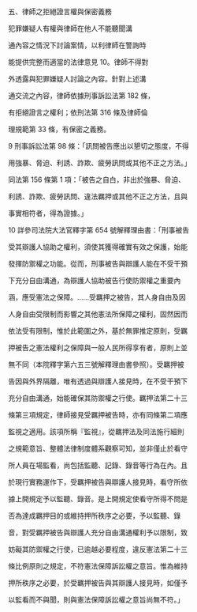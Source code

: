 五、律師之拒絕證言權與保密義務

犯罪嫌疑人有權與律師在他人不能聽聞溝

通內容之情況下討論案情，以利律師在警詢時

能提供完整而適當的法律意見 10。律師不得對

外透露與犯罪嫌疑人討論之內容。針對上述溝

通交流之內容，律師依據刑事訴訟法第 182 條，

有拒絕證言之權利；依刑法第 316 條及律師倫



理規範第 33 條，有保密之義務。

9 刑事訴訟法第 98 條：「訊問被告應出以懇切之態度，不得

用強暴、脅迫、利誘、詐欺、疲勞訊問或其他不正之方法。」

同法第 156 條第 1 項：「被告之自白，非出於強暴、脅迫、

利誘、詐欺、疲勞訊問、違法羈押或其他不正之方法，且與

事實相符者，得為證據。」

10 詳參司法院大法官釋字第 654 號解釋理由書：「刑事被告

受其辯護人協助之權利，須使其獲得確實有效之保護，始能

發揮防禦權之功能。從而，刑事被告與辯護人能在不受干預

下充分自由溝通，為辯護人協助被告行使防禦權之重要內

涵，應受憲法之保障。……受羈押之被告，其人身自由及因

人身自由受限制而影響之其他憲法所保障之權利，固然因而

依法受有限制，惟於此範圍之外，基於無罪推定原則，受羈

押被告之憲法權利之保障與一般人民所得享有者，原則上並

無不同（本院釋字第六五三號解釋理由書參照）。受羈押被

告因與外界隔離，唯有透過與辯護人接見時，在不受干預下

充分自由溝通，始能確保其防禦權之行使。羈押法第二十三

條第三項規定，律師接見受羈押被告時，亦有同條第二項應

監視之適用。該項所稱『監視』，從羈押法及同法施行細則

之規範意旨、整體法律制度體系觀察可知，並非僅止於看守

所人員在場監看，尚包括監聽、記錄、錄音等行為在內。且

於現行實務運作下，受羈押被告與辯護人接見時，看守所依

據上開規定予以監聽、錄音。是上開規定使看守所得不問是

否為達成羈押目的或維持押所秩序之必要，予以監聽、錄

音，對受羈押被告與辯護人充分自由溝通權利予以限制，致

妨礙其防禦權之行使，已逾越必要程度，違反憲法第二十三

條比例原則之規定，不符憲法保障訴訟權之意旨。惟為維持

押所秩序之必要，於受羈押被告與其辯護人接見時，如僅予

以監看而不與聞，則與憲法保障訴訟權之意旨尚無不符。」
